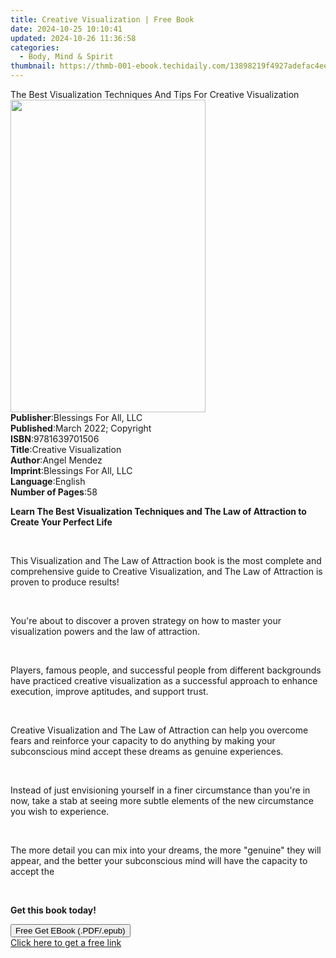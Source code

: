 ```yaml
---
title: Creative Visualization | Free Book
date: 2024-10-25 10:10:41
updated: 2024-10-26 11:36:58
categories:
  - Body, Mind & Spirit
thumbnail: https://thmb-001-ebook.techidaily.com/13898219f4927adefac4eec5ef59915a6e5712dd09cd7ba03a57864fdb218060.jpg
---
```

<main id="book-container">
  <div class="flex flex-col">
    <div class="book-brief flex-1 py-6 px-4 sm:p-6 md:py-10 md:px-8">
      <!-- brief-->
      <div class="book-brief-main">
        The Best Visualization Techniques And Tips For Creative Visualization
      </div>
    </div>
    <div
      class="book-meta-info flex-1 grid gap-4 col-start-1 col-end-3 row-start-1 sm:mb-6 sm:grid-cols-4 lg:gap-6 lg:col-start-2 lg:row-end-6 lg:row-span-6 lg:mb-0"
    >
      <div
        class="book-meta-info-left place-content-center mt-4 p-4 text-sm leading-6 col-start-2 col-span-2 dark:text-slate-400"
      >
        <img
          class="w-full h-500 object-cover rounded-lg sm:h-255 sm:col-span-2 lg:col-span-full"
          src="https://img-001-ebook.techidaily.com/8203114ad0150b8ee0ef8fb9d61f67acab9696c6d64fa9feced19f4043f73acb.jpg"
          alt=""
          width="312"
          height="500"
        />
      </div>
      <div
        class="book-meta-info-right mt-2 col-start-1 row-start-2 col-span-3 self-center"
      >
        <!-- meta data  -->
        <div class="flex flex-col px-4 md:px-8">
          <div class="flex-1">
            <strong>Publisher</strong>:<span class="px-2"
              >Blessings For All, LLC</span
            >
          </div>
          <div class="flex-1">
            <strong>Published</strong>:<span class="px-2"
              >March 2022; Copyright</span
            >
          </div>
          <div class="flex-1">
            <strong>ISBN</strong>:<span class="px-2">9781639701506</span>
          </div>
          <div class="flex-1">
            <strong>Title</strong>:<span class="px-2"
              >Creative Visualization</span
            >
          </div>
          <div class="flex-1">
            <strong>Author</strong>:<span class="px-2">Angel Mendez</span>
          </div>
          <div class="flex-1">
            <strong>Imprint</strong>:<span class="px-2"
              >Blessings For All, LLC</span
            >
          </div>
          <div class="flex-1">
            <strong>Language</strong>:<span class="px-2">English</span>
          </div>
          <div class="flex-1">
            <strong>Number of Pages</strong>:<span class="px-2">58</span>
          </div>
        </div>
      </div>
    </div>
    <div class="book-description flex-1 py-6 px-4 sm:p-6 md:py-10 md:px-8">
      <div class="book-description-main">
        <div accordion-content="" id="description">
          <p>
            <strong style="background-color: rgba(0, 0, 0, 0)"
              >Learn The Best Visualization Techniques and The Law of Attraction
              to Create Your Perfect Life</strong
            >
          </p>
          <p><br /></p>
          <p>
            <span style="background-color: rgba(0, 0, 0, 0)"
              >This Visualization and The Law of Attraction book is the most
              complete and comprehensive guide to Creative Visualization, and
              The Law of Attraction is proven to produce results!</span
            >
          </p>
          <p><br /></p>
          <p>
            <span style="background-color: rgba(0, 0, 0, 0)"
              >You're about to discover a proven strategy on how to master your
              visualization powers and the law of attraction.</span
            >
          </p>
          <p><br /></p>
          <p>
            <span style="background-color: rgba(0, 0, 0, 0)"
              >Players, famous people, and successful people from different
              backgrounds have practiced creative visualization as a successful
              approach to enhance execution, improve aptitudes, and support
              trust.</span
            >
          </p>
          <p><br /></p>
          <p>
            <span style="background-color: rgba(0, 0, 0, 0)"
              >Creative Visualization and The Law of Attraction can help you
              overcome fears and reinforce your capacity to do anything by
              making your subconscious mind accept these dreams as genuine
              experiences.</span
            >
          </p>
          <p><br /></p>
          <p>
            <span style="background-color: rgba(0, 0, 0, 0)"
              >Instead of just envisioning yourself in a finer circumstance than
              you're in now, take a stab at seeing more subtle elements of the
              new circumstance you wish to experience.</span
            >
          </p>
          <p><br /></p>
          <p>
            <span style="background-color: rgba(0, 0, 0, 0)"
              >The more detail you can mix into your dreams, the more "genuine"
              they will appear, and the better your subconscious mind will have
              the capacity to accept the</span
            >
          </p>
          <p><br /></p>
          <p><strong>Get this book today!</strong></p>
        </div>
        <div class="accordion-fader"></div>
      </div>
    </div>
    <div class="book-excerpts flex-1 py-6 px-4 sm:p-6 md:py-10 md:px-8"></div>
    <div
      class="book-about-author flex-1 py-6 px-4 sm:p-6 md:py-10 md:px-8"
    ></div>
    <div class="book-free-get flex-1 py-6 px-4 sm:p-6 md:py-10 md:px-8">
      <button
        id="btn-free-get"
        class="bg-blue-500 hover:bg-blue-700 text-white font-bold py-2 px-4 rounded"
      >
        Free Get EBook (.PDF/.epub)
      </button>
      <div id="countdown-display" class="px-2 text-lg mt-2"></div>
      <a
        id="free-link"
        class="hidden bg-blue-500 hover:bg-blue-700 text-white font-bold py-2 px-4 rounded"
        href="https://www.ebooks.com/en-us/book/210533386/creative-visualization/angel-mendez/"
        target="_blank"
        >Click here to get a free link</a
      >
    </div>
    <script>
      let countdownTime = 0;
      let countdownInterval = null;
      document
        .getElementById('btn-free-get')
        .addEventListener('click', startCountdown);
      function startCountdown() {
        countdownTime = new Date().getTime() + 60000 * 3;
        countdownInterval = setInterval(updateCountdown, 1000);
        document.getElementById('btn-free-get').disabled = true;
        document
          .getElementById('btn-free-get')
          .classList.add('bg-gray-500', 'cursor-not-allowed');
      }
      function updateCountdown() {
        let currentTime = new Date().getTime();
        let timeLeft = countdownTime - currentTime;
        let secondsLeft = Math.floor(timeLeft / 1000);
        document.getElementById('countdown-display').innerHTML =
          `Remaining time: ${secondsLeft} seconds.`;
        if (secondsLeft <= 0) {
          clearInterval(countdownInterval);
          document.getElementById('btn-free-get').classList.add('hidden');
          document.getElementById('free-link').classList.remove('hidden');
          document.getElementById('countdown-display').innerHTML = '';
        }
      }
    </script>
  </div>
</main>
